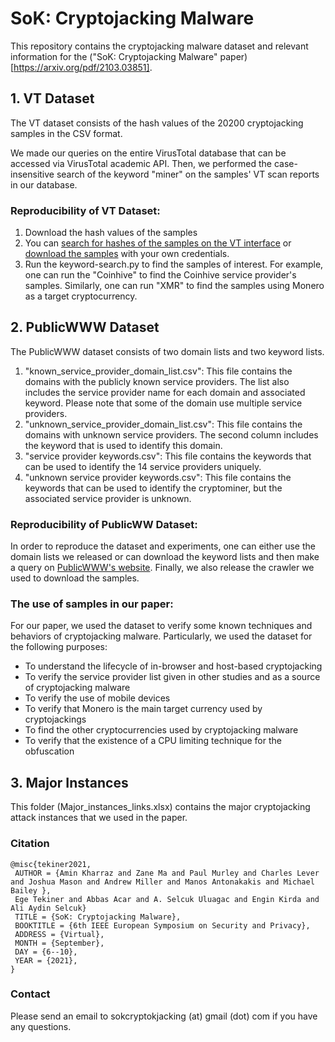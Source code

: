 
# SoK: Cryptojacking Malware

This repository contains the cryptojacking malware dataset and relevant information for the ("SoK: Cryptojacking Malware" paper)[https://arxiv.org/pdf/2103.03851]. 

## 1. VT Dataset 

The VT dataset consists of the hash values of the 20200 cryptojacking samples in the CSV format. 

We made our queries on the entire VirusTotal database that can be accessed via VirusTotal academic API. Then, we performed the case-insensitive search of the keyword "miner" on the samples' VT scan reports in our database.

### Reproducibility of VT Dataset:

1. Download the hash values of the samples
2. You can [search for hashes of the samples on the VT interface](https://www.virustotal.com/intelligence/#search-for-hashes) or [download the samples](https://www.virustotal.com/intelligence/downloader/) with your own credentials. 
3. Run the keyword-search.py to find the samples of interest. For example, one can run the "Coinhive" to find the Coinhive service provider's samples. Similarly, one can run "XMR" to find the samples using Monero as a target cryptocurrency. 

## 2. PublicWWW Dataset 

The PublicWWW dataset consists of two domain lists and two keyword lists. 
 
1. "known_service_provider_domain_list.csv": This file contains the domains with the publicly known service providers. The list also includes the service provider name for each domain and associated keyword. Please note that some of the domain use multiple service providers. 
2. "unknown_service_provider_domain_list.csv": This file contains the domains with unknown service providers. The second column includes the keyword that is used to identify this domain.
3. "service provider keywords.csv": This file contains the keywords that can be used to identify the 14 service providers uniquely.
4. "unknown service provider keywords.csv": This file contains the keywords that can be used to identify the cryptominer, but the associated service provider is unknown.

### Reproducibility of PublicWW Dataset:

In order to reproduce the dataset and experiments, one can either use the domain lists we released or can download the keyword lists and then make a query on [PublicWWW's website](https://publicwww.com/). Finally, we also release the crawler we used to download the samples.


### The use of samples in our paper:  

For our paper, we used the dataset to verify some known techniques and behaviors of cryptojacking malware. Particularly, we used the dataset for the following purposes:

- To understand the lifecycle of in-browser and host-based cryptojacking
- To verify the service provider list given in other studies and as a source of cryptojacking malware
- To verify the use of mobile devices 
- To verify that Monero is the main target currency used by cryptojackings
- To find the other cryptocurrencies used by cryptojacking malware
- To verify that the existence of a CPU limiting technique for the obfuscation

## 3. Major Instances

This folder (Major_instances_links.xlsx) contains the major cryptojacking attack instances that we used in the paper.

### Citation

```
@misc{tekiner2021,
 AUTHOR = {Amin Kharraz and Zane Ma and Paul Murley and Charles Lever and Joshua Mason and Andrew Miller and Manos Antonakakis and Michael Bailey },
 Ege Tekiner and Abbas Acar and A. Selcuk Uluagac and Engin Kirda and Ali Aydin Selcuk}
 TITLE = {SoK: Cryptojacking Malware},
 BOOKTITLE = {6th IEEE European Symposium on Security and Privacy},
 ADDRESS = {Virtual},
 MONTH = {September},
 DAY = {6--10},
 YEAR = {2021},
}
```

### Contact 

Please send an email to sokcryptokjacking (at) gmail (dot) com if you have any questions. 
